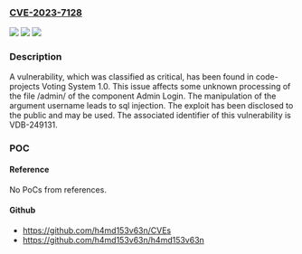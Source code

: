 ### [CVE-2023-7128](https://cve.mitre.org/cgi-bin/cvename.cgi?name=CVE-2023-7128)
![](https://img.shields.io/static/v1?label=Product&message=Voting%20System&color=blue)
![](https://img.shields.io/static/v1?label=Version&message=%3D%201.0%20&color=brighgreen)
![](https://img.shields.io/static/v1?label=Vulnerability&message=CWE-89%20SQL%20Injection&color=brighgreen)

### Description

A vulnerability, which was classified as critical, has been found in code-projects Voting System 1.0. This issue affects some unknown processing of the file /admin/ of the component Admin Login. The manipulation of the argument username leads to sql injection. The exploit has been disclosed to the public and may be used. The associated identifier of this vulnerability is VDB-249131.

### POC

#### Reference
No PoCs from references.

#### Github
- https://github.com/h4md153v63n/CVEs
- https://github.com/h4md153v63n/h4md153v63n


